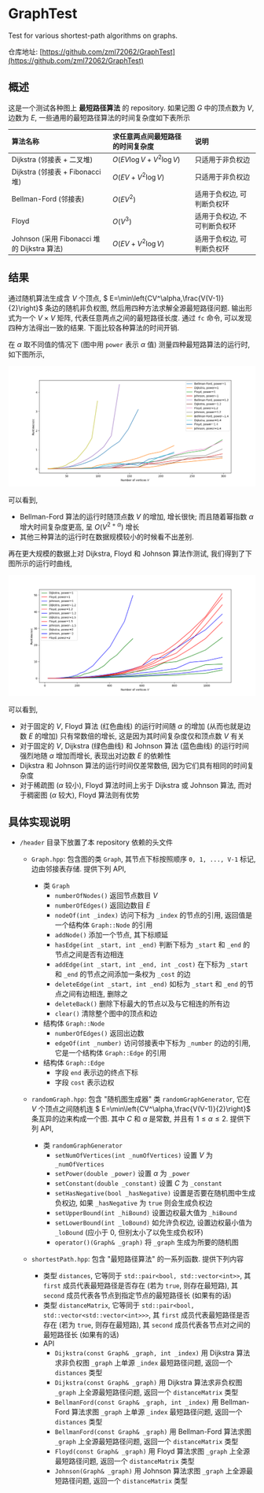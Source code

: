# GraphTest
Test for various shortest-path algorithms on graphs.

仓库地址: [https://github.com/zml72062/GraphTest](https://github.com/zml72062/GraphTest)

## 概述
这是一个测试各种图上 **最短路径算法** 的 repository. 如果记图 $G$ 中的顶点数为 $V$, 边数为 $E$, 一些通用的最短路径算法的时间复杂度如下表所示

|算法名称|求任意两点间最短路径的时间复杂度|说明|
|:--|:--|:--|
|Dijkstra (邻接表 + 二叉堆)|$O(EV\log V+V^2\log V)$|只适用于非负权边|
|Dijkstra (邻接表 + Fibonacci 堆)| $O(EV+V^2\log V)$|只适用于非负权边|
|Bellman-Ford (邻接表)| $O(EV^2)$|适用于负权边, 可判断负权环|
|Floyd|$O(V^3)$|适用于负权边, 不可判断负权环|
|Johnson (采用 Fibonacci 堆的 Dijkstra 算法)|$O(EV+V^2\log V)$|适用于负权边, 可判断负权环|

## 结果

通过随机算法生成含 $V$ 个顶点, $ E=\min\left\{CV^\alpha,\frac{V(V-1)}{2}\right\}$ 条边的随机非负权图, 然后用四种方法求解全源最短路径问题. 输出形式为一个 $V\times V$ 矩阵, 代表任意两点之间的最短路径长度. 通过 `fc` 命令, 可以发现四种方法得出一致的结果. 下面比较各种算法的时间开销.

在 $\alpha$ 取不同值的情况下 (图中用 `power` 表示 $\alpha$ 值) 测量四种最短路算法的运行时, 如下图所示,

![最短路算法的运行时间](/pics/FourMethods.png)

可以看到, 

+ Bellman-Ford 算法的运行时随顶点数 $V$ 的增加, 增长很快; 而且随着幂指数 $\alpha$ 增大时间复杂度更高, 呈 $O(V^{2+\alpha})$ 增长
+ 其他三种算法的运行时在数据规模较小的时候看不出差别.

再在更大规模的数据上对 Dijkstra, Floyd 和 Johnson 算法作测试, 我们得到了下图所示的运行时曲线,

![最短路算法的运行时间_更大数据集](/pics/ThreeMethods.png)

可以看到, 
+ 对于固定的 $V$, Floyd 算法 (红色曲线) 的运行时间随 $\alpha$ 的增加 (从而也就是边数 $E$ 的增加) 只有常数倍的增长, 这是因为其时间复杂度仅和顶点数 $V$ 有关
+ 对于固定的 $V$, Dijkstra (绿色曲线) 和 Johnson 算法 (蓝色曲线) 的运行时间强烈地随 $\alpha$ 增加而增长, 表现出对边数 $E$ 的依赖性
+ Dijkstra 和 Johnson 算法的运行时间仅差常数倍, 因为它们具有相同的时间复杂度
+ 对于稀疏图 ($\alpha$ 较小), Floyd 算法时间上劣于 Dijkstra 或 Johnson 算法, 而对于稠密图 ($\alpha$ 较大), Floyd 算法则有优势
## 具体实现说明
* `/header` 目录下放置了本 repository 依赖的头文件
    + `Graph.hpp`: 包含图的类 `Graph`, 其节点下标按照顺序 `0, 1, ..., V-1` 标记, 边由邻接表存储. 提供下列 API,
        * 类 `Graph`
            + `numberOfNodes()` 返回节点数目 $V$
            + `numberOfEdges()` 返回边数目 $E$
            + `nodeOf(int _index)` 访问下标为 `_index` 的节点的引用, 返回值是一个结构体 `Graph::Node` 的引用
            + `addNode()` 添加一个节点, 其下标顺延
            + `hasEdge(int _start, int _end)` 判断下标为 `_start` 和 `_end` 的节点之间是否有边相连
            + `addEdge(int _start, int _end, int _cost)` 在下标为 `_start` 和 `_end` 的节点之间添加一条权为 `_cost` 的边
            + `deleteEdge(int _start, int _end)` 如标为 `_start` 和 `_end` 的节点之间有边相连, 删除之
            + `deleteBack()` 删除下标最大的节点以及与它相连的所有边
            + `clear()` 清除整个图中的顶点和边
        * 结构体 `Graph::Node`
            + `numberOfEdges()` 返回出边数
            + `edgeOf(int _number)` 访问邻接表中下标为 `_number` 的边的引用, 它是一个结构体 `Graph::Edge` 的引用
        * 结构体 `Graph::Edge`
            + 字段 `end` 表示边的终点下标
            + 字段 `cost` 表示边权

    + `randomGraph.hpp`: 包含 "随机图生成器" 类 `randomGraphGenerator`, 它在 $V$ 个顶点之间随机连 $ E=\min\left\{CV^\alpha,\frac{V(V-1)}{2}\right\}$ 条互异的边来构成一个图. 其中 $C$ 和 $\alpha$ 是常数, 并且有 $1\leqslant \alpha\leqslant 2$. 提供下列 API,
        + 类 `randomGraphGenerator`
            * `setNumOfVertices(int _numOfVertices)` 设置 $V$ 为 `_numOfVertices`
            * `setPower(double _power)` 设置 $\alpha$ 为 `_power`
            * `setConstant(double _constant)` 设置 $C$ 为 `_constant`
            * `setHasNegative(bool _hasNegative)` 设置是否要在随机图中生成负权边, 如果 `_hasNegative` 为 `true` 则会生成负权边
            * `setUpperBound(int _hiBound)` 设置边权最大值为 `_hiBound`
            * `setLowerBound(int _loBound)` 如允许负权边, 设置边权最小值为 `_loBound` (应小于 0, 但别太小了以免生成负权环)
            * `operator()(Graph& _graph)` 将 `_graph` 生成为所要的随机图
    + `shortestPath.hpp`: 包含 "最短路径算法" 的一系列函数. 提供下列内容
        + 类型 `distances`, 它等同于 `std::pair<bool, std::vector<int>>`, 其 `first` 成员代表最短路径是否存在 (若为 `true`, 则存在最短路), 其 `second` 成员代表各节点到指定节点的最短路径长 (如果有的话)
        + 类型 `distanceMatrix`, 它等同于 `std::pair<bool, std::vector<std::vector<int>>>`, 其 `first` 成员代表最短路径是否存在 (若为 `true`, 则存在最短路), 其 `second` 成员代表各节点对之间的最短路径长 (如果有的话)
        + API
            * `Dijkstra(const Graph& _graph, int _index)` 用 Dijkstra 算法求非负权图 `_graph` 上单源 `_index` 最短路径问题, 返回一个 `distances` 类型
            * `Dijkstra(const Graph& _graph)` 用 Dijkstra 算法求非负权图 `_graph` 上全源最短路径问题, 返回一个 `distanceMatrix` 类型
            * `BellmanFord(const Graph& _graph, int _index)` 用 Bellman-Ford 算法求图 `_graph` 上单源 `_index` 最短路径问题, 返回一个 `distances` 类型
            * `BellmanFord(const Graph& _graph)` 用 Bellman-Ford 算法求图 `_graph` 上全源最短路径问题, 返回一个 `distanceMatrix` 类型
            * `Floyd(const Graph& _graph)`  用 Floyd 算法求图 `_graph` 上全源最短路径问题, 返回一个 `distanceMatrix` 类型
            * `Johnson(Graph& _graph)` 用 Johnson 算法求图 `_graph` 上全源最短路径问题, 返回一个 `distanceMatrix` 类型
            